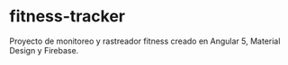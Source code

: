 # fitness-tracker
Proyecto de monitoreo y rastreador fitness creado en Angular 5, Material Design y Firebase.
